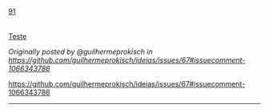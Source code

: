 [91](https://github.com/guilhermeprokisch/ideias/issues/91) 
###### 

[Teste](Teste)

_Originally posted by @guilhermeprokisch in https://github.com/guilhermeprokisch/ideias/issues/67#issuecomment-1066343786_


https://github.com/guilhermeprokisch/ideias/issues/67#issuecomment-1066343786

-------------------------------------------------------------------------------

